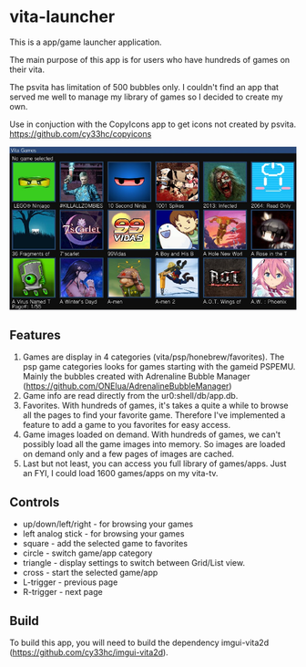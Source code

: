 # vita-launcher

This is a app/game launcher application.

The main purpose of this app is for users who have hundreds of games on their vita.

The psvita has limitation of 500 bubbles only. I couldn't find an app that served me well
to manage my library of games so I decided to create my own.

Use in conjuction with the CopyIcons app to get icons not created by psvita. https://github.com/cy33hc/copyicons

![Screenshot](screenshot.jpg)

## Features

1. Games are display in 4 categories (vita/psp/honebrew/favorites). The psp game categories looks for games starting with the gameid PSPEMU. Mainly the bubbles created with Adrenaline Bubble Manager (https://github.com/ONElua/AdrenalineBubbleManager)
2. Game info are read directly from the ur0:shell/db/app.db.
3. Favorites. With hundreds of games, it's takes a quite a while to browse all the pages to find your favorite game. Therefore I've implemented a feature to add a game to you favorites for easy access.
4. Game images loaded on demand. With hundreds of games, we can't possibly load all the game images into memory. So images are loaded on demand only and a few pages of images are cached.
5. Last but not least, you can access you full library of games/apps. Just an FYI, I could load 1600 games/apps on my vita-tv.

## Controls

- up/down/left/right - for browsing your games 
- left analog stick - for browsing your games
- square - add the selected game to favorites
- circle - switch game/app category
- triangle - display settings to switch between Grid/List view.
- cross - start the selected game/app
- L-trigger - previous page
- R-trigger - next page

## Build
To build this app, you will need to build the dependency imgui-vita2d (https://github.com/cy33hc/imgui-vita2d).
